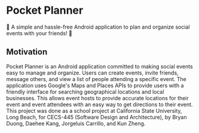 # Pocket Planner
🎉 A simple and hassle-free Android application to plan and organize social events with your friends! 🎉

## Motivation
Pocket Planner is an Android application committed to making social events easy to manage and organize. Users can create events, invite friends, message others, and view a list of people attending a specific event. The application uses Google's Maps and Places APIs to provide users with a friendly interface for searching geographical locations and local businesses. This allows event hosts to provide accurate locations for their event and event attendees with an easy way to get directions to their event. This project was done as a school project at California State University, Long Beach, for CECS-445 (Software Design and Architecture), by Bryan Duong, Daehee Kang, Jorgeluis Carrillo, and Kun Zheng.
